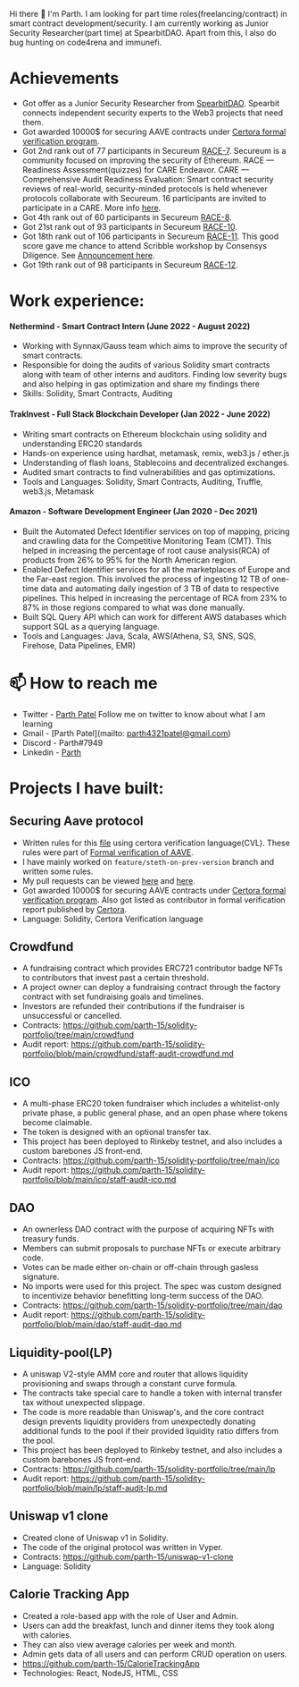 Hi there 👋
I'm Parth. I am looking for part time roles(freelancing/contract) in smart contract development/security. I am currently working as Junior Security Researcher(part time) at SpearbitDAO. Apart from this, I also do bug hunting on code4rena and immunefi.

# Achievements

* Got offer as a Junior Security Researcher from [SpearbitDAO](https://spearbit.com/). Spearbit connects independent security experts to the Web3 projects that need them.
* Got awarded 10000$ for securing AAVE contracts under [Certora formal verification program](https://discord.com/channels/814328279468474419/927065287172427798/1019940597353697281).
* Got 2nd rank out of 77 participants in Secureum [RACE-7](https://discord.com/channels/814328279468474419/927065287172427798/995142134082580601). Secureum is a community focused on improving the security of Ethereum. RACE — Readiness Assessment(quizzes) for CARE Endeavor. CARE — Comprehensive Audit Readiness Evaluation: Smart contract security reviews of real-world, security-minded protocols is held whenever protocols collaborate with Secureum. 16 participants are invited to participate in a CARE. More info [here](https://discord.com/channels/814328279468474419/928441092116975696/928520290047242292).
* Got 4th rank out of 60 participants in Secureum [RACE-8](https://discord.com/channels/814328279468474419/927065287172427798/1004355015646916709).
* Got 21st rank out of 93 participants in Secureum [RACE-10](https://discord.com/channels/814328279468474419/927065287172427798/1026417347965231114).
* Got 18th rank out of 106 participants in Secureum [RACE-11](https://discord.com/channels/814328279468474419/927065287172427798/1036822349510623334). This good score gave me chance to attend Scribble workshop by Consensys Diligence. See [Announcement here](https://twitter.com/0xRajeev/status/1583348269542801409).
* Got 19th rank out of 98 participants in Secureum [RACE-12](https://discord.com/channels/814328279468474419/927065287172427798/1049907696603774986).

# Work experience: 

#### Nethermind - Smart Contract Intern (June 2022 - August 2022)

* Working with Synnax/Gauss team which aims to improve the security of smart contracts.
* Responsible for doing the audits of various Solidity smart contracts along with team of other interns and auditors. Finding low severity bugs and also helping in gas optimization
and share my findings there
* Skills: Solidity, Smart Contracts, Auditing

#### TrakInvest - Full Stack Blockchain Developer (Jan 2022 - June 2022)

* Writing smart contracts on Ethereum blockchain using solidity and understanding ERC20 standards
* Hands-on experience using hardhat, metamask, remix, web3.js / ether.js
* Understanding of flash loans, Stablecoins and decentralized exchanges.
* Audited smart contracts to find vulnerabilities and gas optimizations.
* Tools and Languages: Solidity, Smart Contracts, Auditing, Truffle, web3.js, Metamask

#### Amazon - Software Development Engineer (Jan 2020 - Dec 2021)
* Built the Automated Defect Identifier services on top of mapping, pricing and crawling data for the Competitive Monitoring Team (CMT). This helped in increasing the percentage of root cause analysis(RCA) of products from 26% to 95% for the North American region.
* Enabled Defect Identifier services for all the marketplaces of Europe and the Far-east region. This involved the process of ingesting 12 TB of one-time data and automating daily ingestion of 3 TB of data to respective pipelines. This helped in increasing the percentage of RCA from 23% to 87% in those regions compared to what was done manually.
* Built SQL Query API which can work for different AWS databases which support SQL as a querying language.
* Tools and Languages: Java, Scala,  AWS(Athena, S3, SNS, SQS, Firehose, Data Pipelines, EMR)

# 📫 How to reach me

* Twitter - [Parth Patel](https://twitter.com/__parthpatel__) Follow me on twitter to know about what I am learning
* Gmail - [Parth Patel](mailto: parth4321patel@gmail.com)
* Discord - Parth#7949
* Linkedin - [Parth](https://www.linkedin.com/in/parth-patel11/)


# Projects I have built:

## Securing Aave protocol
* Written rules for this [file](https://github.com/MichaelMorami/aave-protocol-v2-AStETH/tree/feature/steth-on-prev-version) using certora verification language(CVL). These rules were part of [Formal verification of AAVE](https://governance.aave.com/t/continuous-formal-verification). 
* I have mainly worked on `feature/steth-on-prev-version` branch and written some rules. 
* My pull requests can be viewed [here](https://github.com/MichaelMorami/aave-protocol-v2-AStETH/pull/4) and [here](https://github.com/Certora/aave-token-v3/pull/2).
* Got awarded 10000$ for securing AAVE contracts under [Certora formal verification program](https://discord.com/channels/814328279468474419/927065287172427798/1019940597353697281). Also got listed as contributor in formal verification report published by [Certora](https://www.certora.com/wp-content/uploads/2022/09/Formal-Verification-Report-of-AAVE-Token-V3.pdf).
* Language: Solidity, Certora Verification language

## Crowdfund 
* A fundraising contract which provides ERC721 contributor badge NFTs to contributors that invest past a certain threshold. 
* A project owner can deploy a fundraising contract through the factory contract with set fundraising goals and timelines. 
* Investors are refunded their contributions if the fundraiser is unsuccessful or cancelled.
* Contracts: https://github.com/parth-15/solidity-portfolio/tree/main/crowdfund
* Audit report: https://github.com/parth-15/solidity-portfolio/blob/main/crowdfund/staff-audit-crowdfund.md

## ICO
* A multi-phase ERC20 token fundraiser which includes a whitelist-only private phase, a public general phase, and an open phase where tokens become claimable. 
* The token is designed with an optional transfer tax. 
* This project has been deployed to Rinkeby testnet, and also includes a custom barebones JS front-end.
* Contracts: https://github.com/parth-15/solidity-portfolio/tree/main/ico
* Audit report: https://github.com/parth-15/solidity-portfolio/blob/main/ico/staff-audit-ico.md

## DAO
* An ownerless DAO contract with the purpose of acquiring NFTs with treasury funds. 
* Members can submit proposals to purchase NFTs or execute arbitrary code. 
* Votes can be made either on-chain or off-chain through gasless signature. 
* No imports were used for this project. The spec was custom designed to incentivize behavior benefitting long-term success of the DAO.
* Contracts: https://github.com/parth-15/solidity-portfolio/tree/main/dao
* Audit report: https://github.com/parth-15/solidity-portfolio/blob/main/dao/staff-audit-dao.md

## Liquidity-pool(LP)
* A uniswap V2-style AMM core and router that allows liquidity provisioning and swaps through a constant curve formula. 
* The contracts take special care to handle a token with internal transfer tax without unexpected slippage. 
* The code is more readable than Uniswap's, and the core contract design prevents liquidity providers from unexpectedly donating additional funds to the pool if their provided liquidity ratio differs from the pool. 
* This project has been deployed to Rinkeby testnet, and also includes a custom barebones JS front-end.
* Contracts: https://github.com/parth-15/solidity-portfolio/tree/main/lp
* Audit report: https://github.com/parth-15/solidity-portfolio/blob/main/lp/staff-audit-lp.md

## Uniswap v1 clone
* Created clone of Uniswap v1 in Solidity.
* The code of the original protocol was written in Vyper.
* Contracts: https://github.com/parth-15/uniswap-v1-clone
* Language: Solidity

## Calorie Tracking App

* Created a role-based app with the role of User and Admin.
* Users can add the breakfast, lunch and dinner items they took along with calories.
* They can also view average calories per week and month.
* Admin gets data of all users and can perform CRUD  operation on users.
* https://github.com/parth-15/CalorieTrackingApp
* Technologies: React, NodeJS, HTML, CSS


